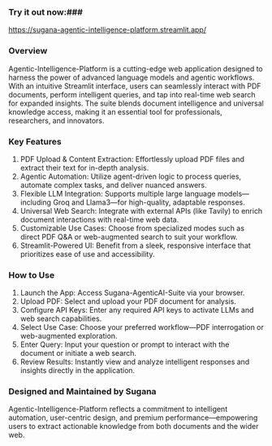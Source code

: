 ### Try it out now:###
https://sugana-agentic-intelligence-platform.streamlit.app/

### Overview
Agentic-Intelligence-Platform is a cutting-edge web application designed to harness the power of advanced language models and agentic workflows. With an intuitive Streamlit interface, users can seamlessly interact with PDF documents, perform intelligent queries, and tap into real-time web search for expanded insights. The suite blends document intelligence and universal knowledge access, making it an essential tool for professionals, researchers, and innovators.

### Key Features

1. PDF Upload & Content Extraction: Effortlessly upload PDF files and extract their text for in-depth analysis.
2. Agentic Automation: Utilize agent-driven logic to process queries, automate complex tasks, and deliver nuanced answers.
3. Flexible LLM Integration: Supports multiple large language models—including Groq and Llama3—for high-quality, adaptable responses.
4. Universal Web Search: Integrate with external APIs (like Tavily) to enrich document interactions with real-time web data.
5. Customizable Use Cases: Choose from specialized modes such as direct PDF Q&A or web-augmented search to suit your workflow.
6. Streamlit-Powered UI: Benefit from a sleek, responsive interface that prioritizes ease of use and accessibility.


### How to Use

1. Launch the App: Access Sugana-AgenticAI-Suite via your browser.
2. Upload PDF: Select and upload your PDF document for analysis.
3. Configure API Keys: Enter any required API keys to activate LLMs and web search capabilities.
4. Select Use Case: Choose your preferred workflow—PDF interrogation or web-augmented exploration.
5. Enter Query: Input your question or prompt to interact with the document or initiate a web search.
6. Review Results: Instantly view and analyze intelligent responses and insights directly in the application.


### Designed and Maintained by Sugana
Agentic-Intelligence-Platform reflects a commitment to intelligent automation, user-centric design, and premium performance—empowering users to extract actionable knowledge from both documents and the wider web.
